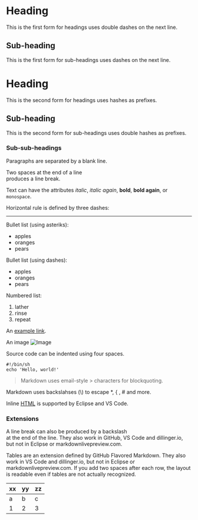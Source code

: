 Heading
=======

This is the first form for headings uses double dashes on the next line.

Sub-heading
-----------

This is the first form for sub-headings uses dashes on the next line.

# Heading

This is the second form for headings uses hashes as prefixes.

## Sub-heading

This is the second form for sub-headings uses double hashes as prefixes.

### Sub-sub-headings

Paragraphs are separated
by a blank line.

Two spaces at the end of a line  
produces a line break.

Text can have the attributes _italic_, *italic again*, 
__bold__, **bold again**, or `monospace`.

Horizontal rule is defined by three dashes:

---

Bullet list (using asteriks):

  * apples
  * oranges
  * pears

Bullet list (using dashes):

  - apples
  - oranges
  - pears

Numbered list:

  1. lather
  2. rinse
  3. repeat

An [example link](http://example.com).

An image ![Image](https://www.google.com/favicon.ico "alternative text")

Source code can be indented using four spaces.

    #!/bin/sh
    echo 'Hello, world!'

> Markdown uses email-style > characters for blockquoting.

Markdown uses backslahses (\\) to escape \*, \{ , \# and more.

Inline <u><abbr title="Hypertext Markup Language">HTML</abbr></u> is supported by Eclipse and VS Code.

### Extensions

A line break can also be produced by a backslash \
at the end of the line.
They also work in GitHub, VS Code and dillinger.io, 
but not in Eclipse or markdownlivepreview.com.

Tables are an extension defined by GitHub Flavored Markdown. 
They also work in VS Code and dillinger.io, 
but not in Eclipse or markdownlivepreview.com.
If you add two spaces after each row, the layout is readable even if tables are not actually recognized.

xx | yy | zz  
-- | -- | --  
a | b | c  
1 | 2 | 3  
